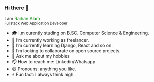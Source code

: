 ### Hi there 👋

I am <span style="color:green;">Raihan Alam</span><br>
<small>Fullstack Web Application Developer</small> 
<br>
- 🎓 I,m curently studing on B.SC. Computer Science & Engineering. 
- 🔭 I’m currently working as freelancer.
- 🌱 I’m currently learning Django, React and so on.
- 👯 I’m looking to collaborate on open source projects.
- 💬 Ask me about my hobbies
- 📫 How to reach me: Linkedin/Whatsapp
- 😄 Pronouns: anything you like.
- ⚡ Fun fact: I always think high.

